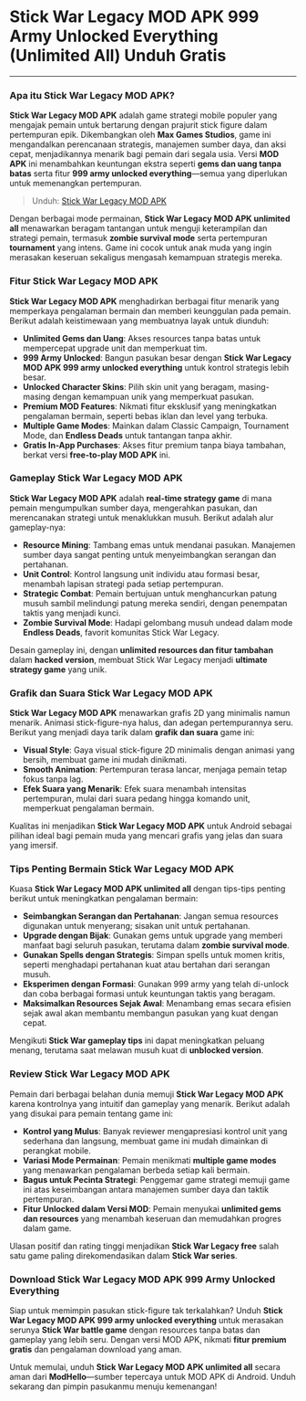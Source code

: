 # Stick War Legacy MOD APK 999 Army Unlocked Everything (Unlimited All) Unduh Gratis

---

### Apa itu Stick War Legacy MOD APK?

**Stick War Legacy MOD APK** adalah game strategi mobile populer yang mengajak pemain untuk bertarung dengan prajurit stick figure dalam pertempuran epik. Dikembangkan oleh **Max Games Studios**, game ini mengandalkan perencanaan strategis, manajemen sumber daya, dan aksi cepat, menjadikannya menarik bagi pemain dari segala usia. Versi **MOD APK** ini menambahkan keuntungan ekstra seperti **gems dan uang tanpa batas** serta fitur **999 army unlocked everything**—semua yang diperlukan untuk memenangkan pertempuran.

>Unduh: [Stick War Legacy MOD APK](https://modhello.com/stick-war-legacy/)

Dengan berbagai mode permainan, **Stick War Legacy MOD APK unlimited all** menawarkan beragam tantangan untuk menguji keterampilan dan strategi pemain, termasuk **zombie survival mode** serta pertempuran **tournament** yang intens. Game ini cocok untuk anak muda yang ingin merasakan keseruan sekaligus mengasah kemampuan strategis mereka.

### Fitur Stick War Legacy MOD APK

**Stick War Legacy MOD APK** menghadirkan berbagai fitur menarik yang memperkaya pengalaman bermain dan memberi keunggulan pada pemain. Berikut adalah keistimewaan yang membuatnya layak untuk diunduh:

- **Unlimited Gems dan Uang**: Akses resources tanpa batas untuk mempercepat upgrade unit dan memperkuat tim.
- **999 Army Unlocked**: Bangun pasukan besar dengan **Stick War Legacy MOD APK 999 army unlocked everything** untuk kontrol strategis lebih besar.
- **Unlocked Character Skins**: Pilih skin unit yang beragam, masing-masing dengan kemampuan unik yang memperkuat pasukan.
- **Premium MOD Features**: Nikmati fitur eksklusif yang meningkatkan pengalaman bermain, seperti bebas iklan dan level yang terbuka.
- **Multiple Game Modes**: Mainkan dalam Classic Campaign, Tournament Mode, dan **Endless Deads** untuk tantangan tanpa akhir.
- **Gratis In-App Purchases**: Akses fitur premium tanpa biaya tambahan, berkat versi **free-to-play MOD APK** ini.

### Gameplay Stick War Legacy MOD APK

**Stick War Legacy MOD APK** adalah **real-time strategy game** di mana pemain mengumpulkan sumber daya, mengerahkan pasukan, dan merencanakan strategi untuk menaklukkan musuh. Berikut adalah alur gameplay-nya:

- **Resource Mining**: Tambang emas untuk mendanai pasukan. Manajemen sumber daya sangat penting untuk menyeimbangkan serangan dan pertahanan.
- **Unit Control**: Kontrol langsung unit individu atau formasi besar, menambah lapisan strategi pada setiap pertempuran.
- **Strategic Combat**: Pemain bertujuan untuk menghancurkan patung musuh sambil melindungi patung mereka sendiri, dengan penempatan taktis yang menjadi kunci.
- **Zombie Survival Mode**: Hadapi gelombang musuh undead dalam mode **Endless Deads**, favorit komunitas Stick War Legacy.

Desain gameplay ini, dengan **unlimited resources dan fitur tambahan** dalam **hacked version**, membuat Stick War Legacy menjadi **ultimate strategy game** yang unik.

### Grafik dan Suara Stick War Legacy MOD APK

**Stick War Legacy MOD APK** menawarkan grafis 2D yang minimalis namun menarik. Animasi stick-figure-nya halus, dan adegan pertempurannya seru. Berikut yang menjadi daya tarik dalam **grafik dan suara** game ini:

- **Visual Style**: Gaya visual stick-figure 2D minimalis dengan animasi yang bersih, membuat game ini mudah dinikmati.
- **Smooth Animation**: Pertempuran terasa lancar, menjaga pemain tetap fokus tanpa lag.
- **Efek Suara yang Menarik**: Efek suara menambah intensitas pertempuran, mulai dari suara pedang hingga komando unit, memperkuat pengalaman bermain.

Kualitas ini menjadikan **Stick War Legacy MOD APK** untuk Android sebagai pilihan ideal bagi pemain muda yang mencari grafis yang jelas dan suara yang imersif.

### Tips Penting Bermain Stick War Legacy MOD APK

Kuasa **Stick War Legacy MOD APK unlimited all** dengan tips-tips penting berikut untuk meningkatkan pengalaman bermain:

- **Seimbangkan Serangan dan Pertahanan**: Jangan semua resources digunakan untuk menyerang; sisakan unit untuk pertahanan.
- **Upgrade dengan Bijak**: Gunakan gems untuk upgrade yang memberi manfaat bagi seluruh pasukan, terutama dalam **zombie survival mode**.
- **Gunakan Spells dengan Strategis**: Simpan spells untuk momen kritis, seperti menghadapi pertahanan kuat atau bertahan dari serangan musuh.
- **Eksperimen dengan Formasi**: Gunakan 999 army yang telah di-unlock dan coba berbagai formasi untuk keuntungan taktis yang beragam.
- **Maksimalkan Resources Sejak Awal**: Menambang emas secara efisien sejak awal akan membantu membangun pasukan yang kuat dengan cepat.

Mengikuti **Stick War gameplay tips** ini dapat meningkatkan peluang menang, terutama saat melawan musuh kuat di **unblocked version**.

### Review Stick War Legacy MOD APK

Pemain dari berbagai belahan dunia memuji **Stick War Legacy MOD APK** karena kontrolnya yang intuitif dan gameplay yang menarik. Berikut adalah yang disukai para pemain tentang game ini:

- **Kontrol yang Mulus**: Banyak reviewer mengapresiasi kontrol unit yang sederhana dan langsung, membuat game ini mudah dimainkan di perangkat mobile.
- **Variasi Mode Permainan**: Pemain menikmati **multiple game modes** yang menawarkan pengalaman berbeda setiap kali bermain.
- **Bagus untuk Pecinta Strategi**: Penggemar game strategi memuji game ini atas keseimbangan antara manajemen sumber daya dan taktik pertempuran.
- **Fitur Unlocked dalam Versi MOD**: Pemain menyukai **unlimited gems dan resources** yang menambah keseruan dan memudahkan progres dalam game.

Ulasan positif dan rating tinggi menjadikan **Stick War Legacy free** salah satu game paling direkomendasikan dalam **Stick War series**.

### Download Stick War Legacy MOD APK 999 Army Unlocked Everything

Siap untuk memimpin pasukan stick-figure tak terkalahkan? Unduh **Stick War Legacy MOD APK 999 army unlocked everything** untuk merasakan serunya **Stick War battle game** dengan resources tanpa batas dan gameplay yang lebih seru. Dengan versi MOD APK, nikmati **fitur premium gratis** dan pengalaman download yang aman.

Untuk memulai, unduh **Stick War Legacy MOD APK unlimited all** secara aman dari **ModHello**—sumber tepercaya untuk MOD APK di Android. Unduh sekarang dan pimpin pasukanmu menuju kemenangan!
